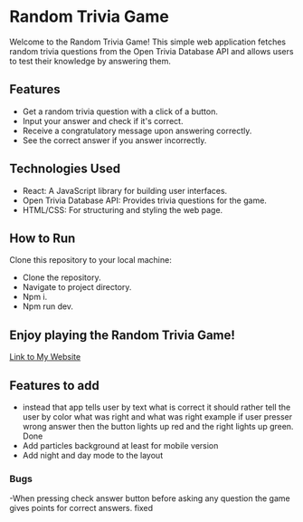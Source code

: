 # Random Trivia Game

Welcome to the Random Trivia Game! This simple web application fetches random trivia questions from the Open Trivia Database API and allows users to test their knowledge by answering them.

## Features

- Get a random trivia question with a click of a button.
- Input your answer and check if it's correct.
- Receive a congratulatory message upon answering correctly.
- See the correct answer if you answer incorrectly.

## Technologies Used

- React: A JavaScript library for building user interfaces.
- Open Trivia Database API: Provides trivia questions for the game.
- HTML/CSS: For structuring and styling the web page.

## How to Run

  Clone this repository to your local machine:
  - Clone the repository.
  - Navigate to project directory.
  - Npm i.
  - Npm run dev.
 
## Enjoy playing the Random Trivia Game!

[Link to My Website](https://triv.azurewebsites.net/)

## Features to add
- instead that app tells user by text what is correct it should rather tell the user by color what was right and what was right
  example if user presser wrong answer then the button lights up red and the right lights up green. Done
- Add particles background at least for mobile version
- Add night and day mode to the layout
    


### Bugs
-When pressing check answer button before asking any question the game gives points for correct answers. fixed



